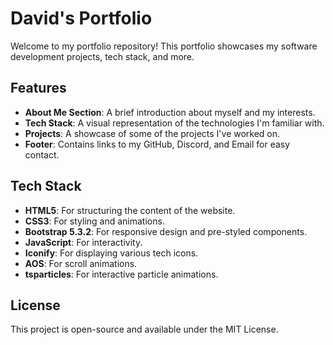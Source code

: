 
# David's Portfolio

Welcome to my portfolio repository! This portfolio showcases my software development projects, tech stack, and more.

## Features

- **About Me Section**: A brief introduction about myself and my interests.
- **Tech Stack**: A visual representation of the technologies I'm familiar with.
- **Projects**: A showcase of some of the projects I've worked on.
- **Footer**: Contains links to my GitHub, Discord, and Email for easy contact.

## Tech Stack

- **HTML5**: For structuring the content of the website.
- **CSS3**: For styling and animations.
- **Bootstrap 5.3.2**: For responsive design and pre-styled components.
- **JavaScript**: For interactivity.
- **Iconify**: For displaying various tech icons.
- **AOS**: For scroll animations.
- **tsparticles**: For interactive particle animations.

## License

This project is open-source and available under the MIT License.
